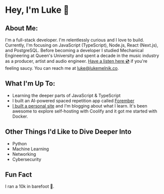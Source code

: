 # Hey, I'm Luke 👋

## About Me:

I'm a full-stack developer. I'm relentlessly curious and I love to build. Currently, I'm focusing on JavaScript (TypeScript), Node.js, React (Next.js), and PostgreSQL. Before becoming a developer I studied Mechanical Engineering at Queen's University and spent a decade in the music industry as a producer, artist and audio engineer. [Have a listen here 💿](https://open.spotify.com/artist/4musCItyvLBJYaHClwbTLd?si=NCpM9u4rQYOr48VPs6TBvA) if you're feeling saucy. You can reach me at [luke@lukemelnik.co](mailto:luke@lukemelnik.co). 

## What I'm Up To:

- Learning the deeper parts of JavaScript & TypeScript 
- I built an AI-powered spaced repetition app called [Forember](https://forember-9vyt.vercel.app/)
- [I built a personal site](https://lukemelnik.co) and I'm blogging about what I learn. It's been awesome to explore self-hosting with Coolify and it got me started with Docker.

## Other Things I'd Like to Dive Deeper Into

- Python
- Machine Learning
- Networking
- Cybersecurity

## Fun Fact

I ran a 10k in barefoot 🦶.
